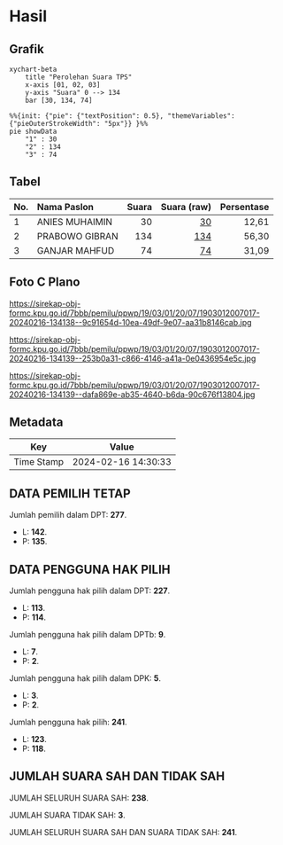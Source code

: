 # Hasil

## Grafik

```mermaid
xychart-beta
    title "Perolehan Suara TPS"
    x-axis [01, 02, 03]
    y-axis "Suara" 0 --> 134
    bar [30, 134, 74]
```

```mermaid
%%{init: {"pie": {"textPosition": 0.5}, "themeVariables": {"pieOuterStrokeWidth": "5px"}} }%%
pie showData
    "1" : 30
    "2" : 134
    "3" : 74
```

## Tabel

| No. | Nama Paslon    | Suara | Suara (raw) | Persentase |
|:--- |:-------------- | -----:| -----------:| ----------:|
| 1   | ANIES MUHAIMIN | 30    | [30][p-1]   | 12,61      |
| 2   | PRABOWO GIBRAN | 134   | [134][p-2]  | 56,30      |
| 3   | GANJAR MAHFUD  | 74    | [74][p-3]   | 31,09      |


[p-1]: https://github.com/gigit-pemilu/pemilu-2024-19-kepulauan-bangka-belitung/blob/main/pilpres/hitung-suara/sub/19-kepulauan-bangka-belitung/sub/03-bangka-selatan/sub/01-toboali/sub/2007-gadung/sub/017-tps/sub/paslon-1.txt
[p-2]: https://github.com/gigit-pemilu/pemilu-2024-19-kepulauan-bangka-belitung/blob/main/pilpres/hitung-suara/sub/19-kepulauan-bangka-belitung/sub/03-bangka-selatan/sub/01-toboali/sub/2007-gadung/sub/017-tps/sub/paslon-2.txt
[p-3]: https://github.com/gigit-pemilu/pemilu-2024-19-kepulauan-bangka-belitung/blob/main/pilpres/hitung-suara/sub/19-kepulauan-bangka-belitung/sub/03-bangka-selatan/sub/01-toboali/sub/2007-gadung/sub/017-tps/sub/paslon-3.txt

## Foto C Plano

https://sirekap-obj-formc.kpu.go.id/7bbb/pemilu/ppwp/19/03/01/20/07/1903012007017-20240216-134138--9c91654d-10ea-49df-9e07-aa31b8146cab.jpg

https://sirekap-obj-formc.kpu.go.id/7bbb/pemilu/ppwp/19/03/01/20/07/1903012007017-20240216-134139--253b0a31-c866-4146-a41a-0e0436954e5c.jpg

https://sirekap-obj-formc.kpu.go.id/7bbb/pemilu/ppwp/19/03/01/20/07/1903012007017-20240216-134139--dafa869e-ab35-4640-b6da-90c676f13804.jpg


## Metadata

| Key        | Value               |
| ---------- | ------------------- |
| Time Stamp | 2024-02-16 14:30:33 |


## DATA PEMILIH TETAP

Jumlah pemilih dalam DPT: **277**.
 * L: **142**.
 * P: **135**.

## DATA PENGGUNA HAK PILIH

Jumlah pengguna hak pilih dalam DPT: **227**.
 * L: **113**.
 * P: **114**.

Jumlah pengguna hak pilih dalam DPTb: **9**.
 * L: **7**.
 * P: **2**.

Jumlah pengguna hak pilih dalam DPK: **5**.
 * L: **3**.
 * P: **2**.

Jumlah pengguna hak pilih: **241**.
 * L: **123**.
 * P: **118**.

## JUMLAH SUARA SAH DAN TIDAK SAH

JUMLAH SELURUH SUARA SAH: **238**.

JUMLAH SUARA TIDAK SAH: **3**.

JUMLAH SELURUH SUARA SAH DAN SUARA TIDAK SAH: **241**.


